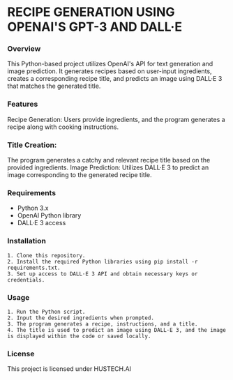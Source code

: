 # RECIPE GENERATION USING OPENAI'S GPT-3 AND DALL·E

### Overview

This Python-based project utilizes OpenAI's API for text generation and image prediction. It generates recipes based on user-input ingredients, creates a corresponding recipe title, and predicts an image using DALL·E 3 that matches the generated title.

### Features
Recipe Generation: Users provide ingredients, and the program generates a recipe along with cooking instructions.
### Title Creation: 
The program generates a catchy and relevant recipe title based on the provided ingredients.
Image Prediction: Utilizes DALL·E 3 to predict an image corresponding to the generated recipe title.

### Requirements
* Python 3.x
* OpenAI Python library
* DALL·E 3 access

### Installation
    1. Clone this repository.
    2. Install the required Python libraries using pip install -r requirements.txt.
    3. Set up access to DALL·E 3 API and obtain necessary keys or credentials.

### Usage 
    1. Run the Python script.
    2. Input the desired ingredients when prompted.
    3. The program generates a recipe, instructions, and a title.
    4. The title is used to predict an image using DALL·E 3, and the image is displayed within the code or saved locally.


### License
This project is licensed under HUSTECH.AI

